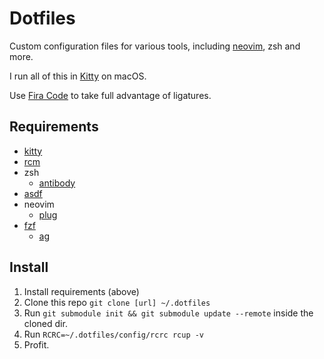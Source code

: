 # Dotfiles

Custom configuration files for various tools, including
[neovim](https://neovim.io), zsh and more.

I run all of this in [Kitty](https://github.com/kovidgoyal/kitty) on macOS.

Use [Fira Code](https://github.com/ryanoasis/nerd-fonts/tree/master/patched-fonts/FiraCode) to take full advantage of
ligatures.

## Requirements

- [kitty](https://github.com/kovidgoyal/kitty)
- [rcm](https://github.com/thoughtbot/rcm)
- zsh
  - [antibody](getantibody/antibody)
- [asdf](https://github.com/asdf-vm/asdf)
- neovim
  - [plug](https://github.com/junegunn/vim-plug)
- [fzf](https://github.com/junegunn/fzf)
  - [ag](https://github.com/ggreer/the_silver_searcher)

## Install

1. Install requirements (above)
2. Clone this repo `git clone [url] ~/.dotfiles`
3. Run `git submodule init && git submodule update --remote` inside the cloned dir.
4. Run `RCRC=~/.dotfiles/config/rcrc rcup -v`
5. Profit.
